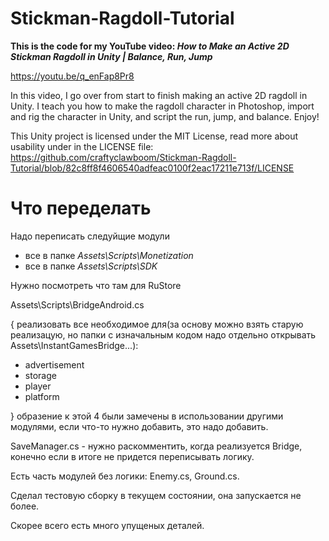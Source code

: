 # Stickman-Ragdoll-Tutorial
 
**This is the code for my YouTube video: *How to Make an Active 2D Stickman Ragdoll in Unity | Balance, Run, Jump***

https://youtu.be/q_enFap8Pr8
 
In this video, I go over from start to finish making an active 2D ragdoll in Unity. I teach you how to make the ragdoll character in Photoshop, import and rig the character in Unity, and script the run, jump, and balance. Enjoy!

This Unity project is licensed under the MIT License, read more about usability under in the LICENSE file: https://github.com/craftyclawboom/Stickman-Ragdoll-Tutorial/blob/82c8ff8f4606540adfeac0100f2eac17211e713f/LICENSE
# Что переделать
Надо переписать следуйщие модули
- все в папке *Assets\Scripts\Monetization*
- все в папке *Assets\Scripts\SDK*

Нужно посмотреть что там для RuStore

Assets\Scripts\BridgeAndroid.cs

{
 реализовать все необходимое для(за основу можно взять старую реализацую, но папки с изначальным кодом надо отдельно открывать Assets\InstantGamesBridge\...):
 - advertisement
 - storage
 - player
 - platform

}
образение к этой 4 были замечены в использовании другими модулями, если что-то нужно добавить, это надо добавить.

SaveManager.cs - нужно раскомментить, когда реализуется Bridge, конечно если в итоге не придется переписывать логику.

Есть часть модулей без логики: Enemy.cs, Ground.cs.

Сделал тестовую сборку в текущем состоянии, она запускается не более. 

Скорее всего есть много упущеных деталей.
